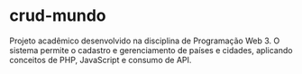 # crud-mundo
Projeto acadêmico desenvolvido na disciplina de Programação Web 3. O sistema permite o cadastro e gerenciamento de países e cidades, aplicando conceitos de PHP, JavaScript e consumo de API.
